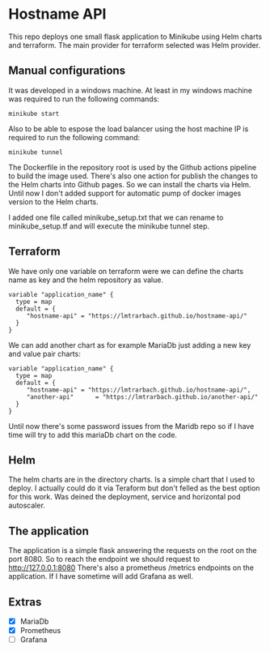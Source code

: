 # Hostname API


This repo deploys one small flask application to Minikube using Helm charts and terraform.
The main provider for terraform selected was Helm provider.

## Manual configurations

It was developed in a windows machine. At least in my windows machine was required to run the following commands:
```
minikube start 
```
Also to be able to espose the load balancer using the host machine IP is required to run the following command:
```
minikube tunnel
```
The Dockerfile in the repository root is used by the Github actions pipeline to build the image used.
There's also one action for publish the changes to the Helm charts into Github pages. So we can install the charts via Helm.
Until now I don't added support for automatic pump of docker images version to the Helm charts.

I added one file called minikube_setup.txt that we can rename to minikube_setup.tf and will execute the minikube tunnel step.

## Terraform 
We have only one variable on terraform were we can define the charts name as key and the helm repository as value. 
```
variable "application_name" {
  type = map
  default = {
     "hostname-api" = "https://lmtrarbach.github.io/hostname-api/"
  }
} 
```
We can add another chart as for example MariaDb just adding a new key and value pair charts:
```
variable "application_name" {
  type = map
  default = {
     "hostname-api" = "https://lmtrarbach.github.io/hostname-api/",
     "another-api"      = "https://lmtrarbach.github.io/another-api/"
  }
} 
```
Until now there's some password issues from the Maridb repo so if I have time will try to add this mariaDb chart on the code.

## Helm

The helm charts are in the directory charts.
Is a simple chart that I used to deploy. I actually could do it via Teraform but don't felled as the best option for this work. 
Was deined the deployment, service and horizontal pod autoscaler.

## The application

The application is a simple flask answering the requests on the root on the port 8080.
So to reach the endpoint we should request to http://127.0.0.1:8080
There's also a prometheus /metrics endpoints on the application.
If I have sometime will add Grafana as well.

## Extras

- [x] MariaDb
- [x] Prometheus
- [ ] Grafana
